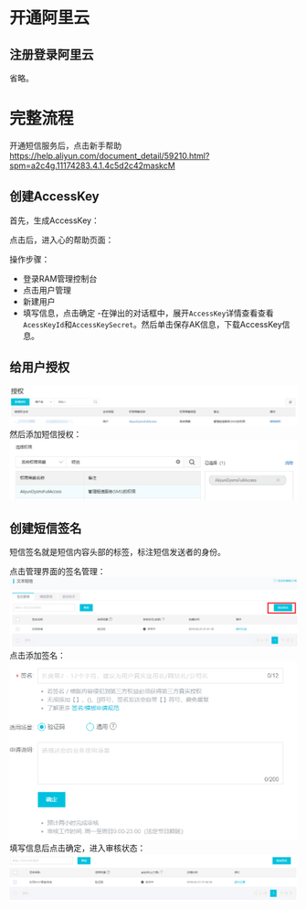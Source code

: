 # 开通阿里云
## 注册登录阿里云
省略。
# 完整流程
开通短信服务后，点击新手帮助
https://help.aliyun.com/document_detail/59210.html?spm=a2c4g.11174283.4.1.4c5d2c42maskcM

## 创建AccessKey
首先，生成AccessKey：

点击后，进入心的帮助页面：

操作步骤：

- 登录RAM管理控制台
- 点击用户管理
- 新建用户
- 填写信息，点击确定
-在弹出的对话框中，展开`AccessKey`详情查看查看`AcessKeyId`和`AccessKeySecret`。然后单击保存AK信息，下载AccessKey信息。

## 给用户授权
![](image/316.png)
然后添加短信授权：
![](image/317.png)
## 创建短信签名
短信签名就是短信内容头部的标签，标注短信发送者的身份。

点击管理界面的签名管理：
![](image/318.png)
点击添加签名：
![](image/319.png)
填写信息后点击确定，进入审核状态：
![](image/320.png)

